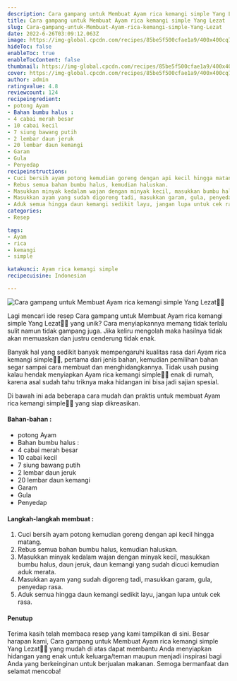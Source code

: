 ```yaml
---
description: Cara gampang untuk Membuat Ayam rica kemangi simple Yang Lezat"
title: Cara gampang untuk Membuat Ayam rica kemangi simple Yang Lezat
slug: Cara-gampang-untuk-Membuat-Ayam-rica-kemangi-simple-Yang-Lezat
date: 2022-6-26T03:09:12.063Z
image: https://img-global.cpcdn.com/recipes/85be5f500cfae1a9/400x400cq70/photo.jpg
hideToc: false
enableToc: true
enableTocContent: false
thumbnail: https://img-global.cpcdn.com/recipes/85be5f500cfae1a9/400x400cq70/photo.jpg
cover: https://img-global.cpcdn.com/recipes/85be5f500cfae1a9/400x400cq70/photo.jpg
author: admin
ratingvalue: 4.8
reviewcount: 124
recipeingredient:
- potong Ayam
- Bahan bumbu halus :
- 4 cabai merah besar
- 10 cabai kecil
- 7 siung bawang putih
- 2 lembar daun jeruk
- 20 lembar daun kemangi
- Garam
- Gula
- Penyedap
recipeinstructions:
- Cuci bersih ayam potong kemudian goreng dengan api kecil hingga matang.
- Rebus semua bahan bumbu halus, kemudian haluskan.
- Masukkan minyak kedalam wajan dengan minyak kecil, masukkan bumbu halus, daun jeruk, daun kemangi yang sudah dicuci kemudian aduk merata.
- Masukkan ayam yang sudah digoreng tadi, masukkan garam, gula, penyedap rasa.
- Aduk semua hingga daun kemangi sedikit layu, jangan lupa untuk cek rasa.
categories:
- Resep

tags:
- Ayam
- rica
- kemangi
- simple

katakunci: Ayam rica kemangi simple
recipecuisine: Indonesian

---
```


![Cara gampang untuk Membuat Ayam rica kemangi simple Yang Lezat👩‍🍳](https://img-global.cpcdn.com/recipes/85be5f500cfae1a9/400x400cq70/photo.jpg)

Lagi mencari ide resep Cara gampang untuk Membuat Ayam rica kemangi simple Yang Lezat👩‍🍳 yang unik? Cara menyiapkannya memang tidak terlalu sulit namun tidak gampang juga. Jika keliru mengolah maka hasilnya tidak akan memuaskan dan justru cenderung tidak enak.

Banyak hal yang sedikit banyak mempengaruhi kualitas rasa dari Ayam rica kemangi simple👩‍🍳, pertama dari jenis bahan, kemudian pemilihan bahan segar sampai cara membuat dan menghidangkannya. Tidak usah pusing kalau hendak menyiapkan Ayam rica kemangi simple👩‍🍳 enak di rumah, karena asal sudah tahu triknya maka hidangan ini bisa jadi sajian spesial.

Di bawah ini ada beberapa cara mudah dan praktis untuk membuat Ayam rica kemangi simple👩‍🍳 yang siap dikreasikan.

<!--inarticleads1-->

#### Bahan-bahan :

- potong Ayam
- Bahan bumbu halus :
- 4 cabai merah besar
- 10 cabai kecil
- 7 siung bawang putih
- 2 lembar daun jeruk
- 20 lembar daun kemangi
- Garam
- Gula
- Penyedap

<!--inarticleads2-->

#### Langkah-langkah membuat :

1. Cuci bersih ayam potong kemudian goreng dengan api kecil hingga matang.
1. Rebus semua bahan bumbu halus, kemudian haluskan.
1. Masukkan minyak kedalam wajan dengan minyak kecil, masukkan bumbu halus, daun jeruk, daun kemangi yang sudah dicuci kemudian aduk merata.
1. Masukkan ayam yang sudah digoreng tadi, masukkan garam, gula, penyedap rasa.
1. Aduk semua hingga daun kemangi sedikit layu, jangan lupa untuk cek rasa.

#### Penutup

Terima kasih telah membaca resep yang kami tampilkan di sini. Besar harapan kami, Cara gampang untuk Membuat Ayam rica kemangi simple Yang Lezat👩‍🍳 yang mudah di atas dapat membantu Anda menyiapkan hidangan yang enak untuk keluarga/teman maupun menjadi inspirasi bagi Anda yang berkeinginan untuk berjualan makanan. Semoga bermanfaat dan selamat mencoba!